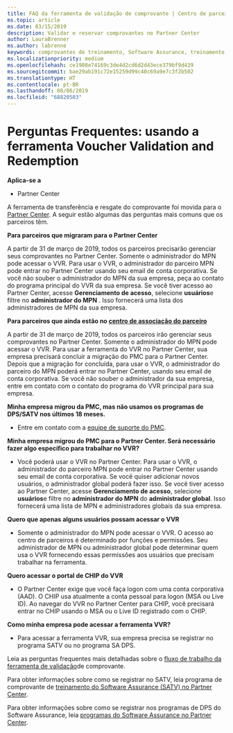```yaml
---
title: FAQ da ferramenta de validação de comprovante | Centro de parceiros
ms.topic: article
ms.date: 03/15/2019
description: Validar e reservar comprovantes no Partner Center
author: LauraBrenner
ms.author: labrenne
keywords: comprovantes de treinamento, Software Assurance, treinamento, validar comprovantes, comprovante de reserva
ms.localizationpriority: medium
ms.openlocfilehash: ce1908e74169c3de4d2cd6d2d43ece379bf9d439
ms.sourcegitcommit: bae29ab191c72e15259d99c40c69a9e7c3f2b502
ms.translationtype: HT
ms.contentlocale: pt-BR
ms.lasthandoff: 08/06/2019
ms.locfileid: "68820503"
---
```

# <a name="faq-using-the-voucher-validation-and-redemption-tool"></a>Perguntas Frequentes: usando a ferramenta Voucher Validation and Redemption 

**Aplica-se a**

- Partner Center

A ferramenta de transferência e resgate do comprovante foi movida para o [Partner Center](https://partner.microsoft.com/pcv/dashboard/overview). A seguir estão algumas das perguntas mais comuns que os parceiros têm. 

**Para parceiros que migraram para o Partner Center**

 A partir de 31 de março de 2019, todos os parceiros precisarão gerenciar seus comprovantes no Partner Center. Somente o administrador do MPN pode acessar o VVR. Para usar o VVR, o administrador do parceiro MPN pode entrar no Partner Center usando seu email de conta corporativa. Se você não souber o administrador do MPN da sua empresa, peça ao contato do programa principal do VVR da sua empresa.  Se você tiver acesso ao Partner Center, acesse **Gerenciamento de acesso**, selecione **usuários**e filtre no **administrador do MPN** . Isso fornecerá uma lista dos administradores de MPN da sua empresa.  

**Para parceiros que ainda estão no [centro de associação do parceiro](https://partner.microsoft.com/)**

A partir de 31 de março de 2019, todos os parceiros irão gerenciar seus comprovantes no Partner Center. Somente o administrador do MPN pode acessar o VVR. Para usar a ferramenta do VVR no Partner Center, sua empresa precisará concluir a migração do PMC para o Partner Center. Depois que a migração for concluída, para usar o VVR, o administrador do parceiro do MPN poderá entrar no Partner Center, usando seu email de conta corporativa. Se você não souber o administrador da sua empresa, entre em contato com o contato do programa do VVR principal para sua empresa.  


**Minha empresa migrou da PMC, mas não usamos os programas de DPS/SATV nos últimos 18 meses.**

- Entre em contato com a [equipe de suporte do PMC](mailto:proghelp@microsoft.com). 


**Minha empresa migrou do PMC para o Partner Center. Será necessário fazer algo específico para trabalhar no VVR?** 

- Você poderá usar o VVR no Partner Center.  Para usar o VVR, o administrador do parceiro MPN pode entrar no Partner Center usando seu email de conta corporativa. Se você quiser adicionar novos usuários, o administrador global poderá fazer isso. Se você tiver acesso ao Partner Center, acesse **Gerenciamento de acesso**, selecione **usuários**e filtre no **administrador do MPN** do **administrador global**. Isso fornecerá uma lista de MPN e administradores globais da sua empresa.  

**Quero que apenas alguns usuários possam acessar o VVR**

- Somente o administrador do MPN pode acessar o VVR. O acesso ao centro de parceiros é determinado por funções e permissões. Seu administrador de MPN ou administrador global pode determinar quem usa o VVR fornecendo essas permissões aos usuários que precisam trabalhar na ferramenta.

**Quero acessar o portal de CHIP do VVR**

- O Partner Center exige que você faça logon com uma conta corporativa (AAD).  O CHIP usa atualmente a conta pessoal para logon (MSA ou Live ID).  Ao navegar do VVR no Partner Center para CHIP, você precisará entrar no CHIP usando o MSA ou o Live ID registrado com o CHIP.

**Como minha empresa pode acessar a ferramenta VVR?**

- Para acessar a ferramenta VVR, sua empresa precisa se registrar no programa SATV ou no programa SA DPS.

Leia as perguntas frequentes mais detalhadas sobre o [fluxo de trabalho da ferramenta de validação](https://query.prod.cms.rt.microsoft.com/cms/api/am/binary/RE3kz5o)de comprovante.

Para obter informações sobre como se registrar no SATV, leia programa de comprovante de [treinamento do Software Assurance (SATV) no Partner Center](software-assurance-satv.md).

Para obter informações sobre como se registrar nos programas de DPS do Software Assurance, leia [programas do Software Assurance no Partner Center](software-assurance-dps.md).
